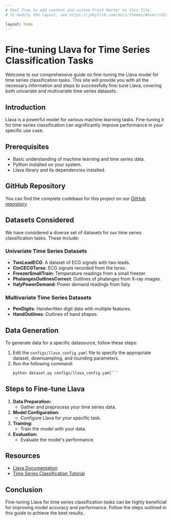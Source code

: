 ```yaml
---
# Feel free to add content and custom Front Matter to this file.
# To modify the layout, see https://jekyllrb.com/docs/themes/#overriding-theme-defaults

layout: home
---
```


# Fine-tuning Llava for Time Series Classification Tasks

Welcome to our comprehensive guide on fine-tuning the Llava model for time series classification tasks. This site will provide you with all the necessary information and steps to successfully fine-tune Llava, covering both univariate and multivariate time series datasets.


## Introduction

Llava is a powerful model for various machine learning tasks. Fine-tuning it for time series classification can significantly improve performance in your specific use case.

## Prerequisites

- Basic understanding of machine learning and time series data.
- Python installed on your system.
- Llava library and its dependencies installed.

## GitHub Repository

You can find the complete codebase for this project on our [GitHub repository](https://github.com/vinayp17/VLM-TSC).

## Datasets Considered

We have considered a diverse set of datasets for our time series classification tasks. These include:

### Univariate Time Series Datasets
- **TwoLeadECG**: A dataset of ECG signals with two leads.
- **CinCECGTorso**: ECG signals recorded from the torso.
- **FreezerSmallTrain**: Temperature readings from a small freezer.
- **PhalangesOutlinesCorrect**: Outlines of phalanges from X-ray images.
- **ItalyPowerDemand**: Power demand readings from Italy.

### Multivariate Time Series Datasets
- **PenDigits**: Handwritten digit data with multiple features.
- **HandOutlines**: Outlines of hand shapes.

## Data Generation

To generate data for a specific datasource, follow these steps:

1. Edit the `configs/llava_config.yaml` file to specify the appropriate dataset, downsampling, and rounding parameters.
2. Run the following command:
   ```sh
   python dataset.py configs/llava_config.yaml```

## Steps to Fine-tune Llava

1. **Data Preparation:**
   - Gather and preprocess your time series data.
2. **Model Configuration:**
   - Configure Llava for your specific task.
3. **Training:**
   - Train the model with your data.
4. **Evaluation:**
   - Evaluate the model's performance.

## Resources

- [Llava Documentation](https://llava-docs.example.com)
- [Time Series Classification Tutorial](https://time-series-tutorial.example.com)

## Conclusion

Fine-tuning Llava for time series classification tasks can be highly beneficial for improving model accuracy and performance. Follow the steps outlined in this guide to achieve the best results.

